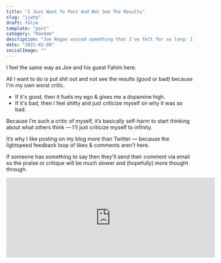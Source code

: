 ```yaml
---
title: "I Just Want To Post And Not See The Results"
slug: "ijwtp"
draft: false
template: "post"
category: "Random"
description: "Joe Rogan voiced something that I've felt for so long: I just want to release things and not look at the results."
date: "2021-02-09"
socialImage: ""
---
```


I feel the same way as Joe and his guest Fahim here.

All I want to do is put shit out and not see the results (good or bad) because I'm my own worst critic.

- If it's good, then it fuels my ego & gives me a dopamine high.
- If it's bad, then I feel shitty and just criticize myself on why it was so bad.

Because I’m such a critic of myself, it’s basically self-harm to start thinking about what others think — I’ll just criticize myself to infinity.

It’s why I like posting on my blog more than Twitter — because the lightspeed feedback loop of likes & comments aren't here.

If someone has something to say then they'll send their comment via email so the praise or critique will be much slower and (hopefully) more thought through.

<iframe width="560" height="215" src="https://www.youtube.com/embed/TdoLPtCCDsE" frameborder="0" allow="accelerometer; autoplay; clipboard-write; encrypted-media; gyroscope; picture-in-picture" allowfullscreen></iframe>

<br />
